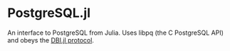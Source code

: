 PostgreSQL.jl
========

An interface to PostgreSQL from Julia. Uses libpq (the C PostgreSQL API) and obeys the [DBI.jl protocol](https://github.com/johnmyleswhite/DBI.jl).
